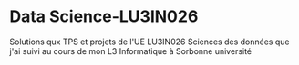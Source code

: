 # Data Science-LU3IN026
Solutions qux TPS et projets de l'UE LU3IN026 Sciences des données que j'ai suivi au cours de mon L3 Informatique à Sorbonne université 
